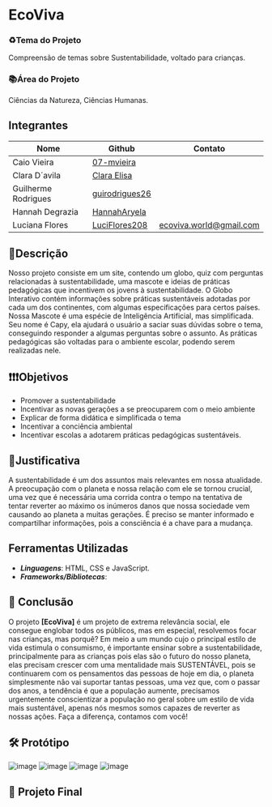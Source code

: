 # EcoViva
### ♻️Tema do Projeto
Compreensão de temas sobre Sustentabilidade, voltado para crianças.
### 📚Área do Projeto
Ciências da Natureza, Ciências Humanas.
## Integrantes
|         Nome         |      Github       |        Contato        |
|----------------------|-------------------|-----------------------|                 
| Caio Vieira          | [07-mvieira](https://github.com/07-mvieira)      |                       |
| Clara D´avila        | [Clara Elisa](https://github.com/Claraelisa05)     |                       |
| Guilherme Rodrigues  | [guirodrigues26](https://github.com/guirodrigues26)  |                       |
| Hannah Degrazia      | [HannahAryela](https://github.com/HannahAryela)    |                       |
| Luciana Flores       | [LuciFlores208](https://github.com/LuciFlores208)   |ecoviva.world@gmail.com|                         |          
## 📝Descrição
Nosso projeto consiste em um site, contendo um globo, quiz com perguntas relacionadas à sustentabilidade, uma mascote e ideias de práticas pedagógicas que incentivem os jovens à sustentabilidade. O Globo Interativo contém informações sobre práticas sustentáveis adotadas por cada um dos continentes, com algumas especificações para certos países. Nossa Mascote é uma espécie de Inteligência Artificial, mas simplificada. Seu nome é Capy, ela ajudará o usuário a saciar suas dúvidas sobre o tema, conseguindo responder a algumas perguntas sobre o assunto. As práticas pedagógicas são voltadas para o ambiente escolar, podendo serem realizadas nele. 
## ❗❗❗Objetivos
- Promover a sustentabilidade
- Incentivar as novas gerações a se preocuparem com o meio ambiente
- Explicar de forma didática e simplificada o tema
- Incentivar a conciência ambiental
- Incentivar escolas a adotarem práticas pedagógicas sustentáveis.

## 🤔Justificativa
A sustentabilidade é um dos assuntos mais relevantes em nossa atualidade. A preocupação com o planeta e nossa relação com ele se tornou crucial, uma vez que é necessária uma corrida contra o tempo na tentativa de tentar reverter ao máximo os inúmeros danos que nossa sociedade vem causando ao planeta a muitas gerações. É preciso se manter informado e compartilhar informações, pois a consciência é a chave para a mudança.
## Ferramentas Utilizadas
- _**Linguagens**_: HTML, CSS e JavaScript.
- _**Frameworks/Bibliotecas**_:

## 🎉 Conclusão
O projeto **[EcoViva]** é um projeto de extrema relevância social, ele consegue englobar todos os públicos, mas em especial, resolvemos focar nas crianças,
mas porquê? Em meio a um mundo cujo o principal estilo de vida estimula o consumismo, é importante ensinar sobre a sustentabilidade, principalmente para as crianças
pois elas são o futuro do nosso planeta, elas precisam crescer com uma mentalidade mais SUSTENTÁVEL, pois se continuarem com os pensamentos das pessoas de hoje em 
dia, o planeta simplesmente não vai suportar tantas pessoas, uma vez que, com o passar dos anos, a tendência é que a população aumente, precisamos urgentemente 
conscientizar a população no geral sobre um estilo de vida mais sustentável, apenas nós mesmos somos capazes de reverter as nossas ações. Faça a diferença, contamos com você!

## 🛠️ Protótipo
![image](https://github.com/user-attachments/assets/a97cdedc-5bcf-4540-ae77-9657687c980a)  ![image](https://github.com/user-attachments/assets/0d9834f3-70c2-4976-9fc4-63b572b934ce)
![image](https://github.com/user-attachments/assets/214e2e32-c7e5-4e7f-b72e-e2fee23b8677) ![image](https://github.com/user-attachments/assets/07bca3de-04ec-45c7-bf02-b1c69b0c228d)

## 🙌 Projeto Final
  




